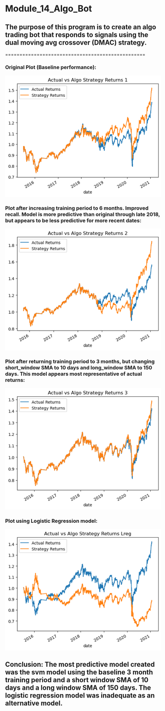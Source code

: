 # Module_14_Algo_Bot

## The purpose of this program is to create an algo trading bot that responds to signals using the dual moving avg crossover (DMAC) strategy. 

=================================================
### Original Plot (Baseline performance):
![alt text](Actual_vs_algo_returns_1.png)


### Plot after increasing training period to 6 months. Improved recall. Model is more predictive than original through late 2018, but appears to be less predictive for more recent dates:
![alt text](Actual_vs_algo_returns_2.png)

### Plot after returning training period to 3 months, but changing short_window SMA to 10 days and long_window SMA to 150 days. This model appears most representative of actual returns:
![alt text](Actual_vs_algo_returns_3.png)

### Plot using Logistic Regression model:
![alt text](Actual_vs_algo_returns_lreg.png)

## Conclusion: The most predictive model created was the svm model using the baseline 3 month training period and a short window SMA of 10 days and a long window SMA of 150 days. The logistic regression model was inadequate as an alternative model.  
